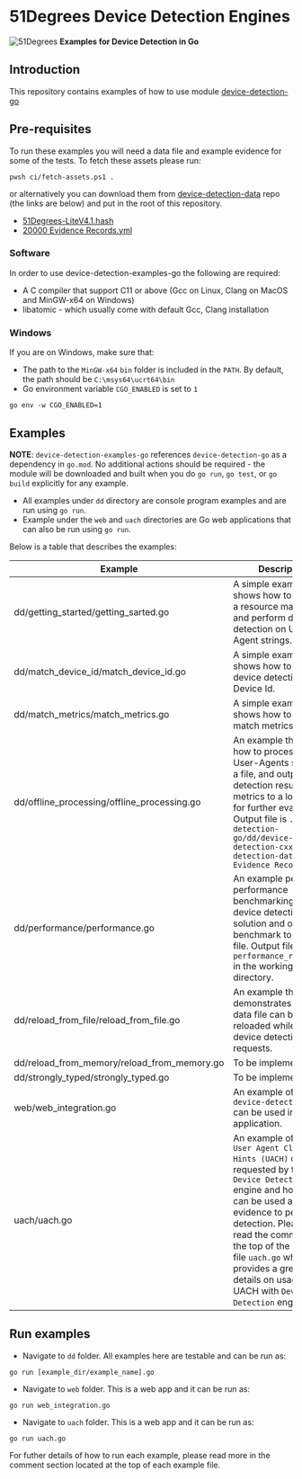 # 51Degrees Device Detection Engines

![51Degrees](https://51degrees.com/DesktopModules/FiftyOne/Distributor/Logo.ashx?utm_source=github&utm_medium=repository&utm_content=readme_main&utm_campaign=go-open-source "Data rewards the curious") **Examples for Device Detection in Go**

## Introduction

This repository contains examples of how to use module [device-detection-go](https://github.com/51degrees/device-detection-go)

## Pre-requisites
To run these examples you will need a data file and example evidence for some of the tests.  To fetch these assets please run:

```
pwsh ci/fetch-assets.ps1 .
```

or alternatively you can download them from [device-detection-data](https://github.com/51Degrees/device-detection-data) repo (the links are below) and put in the root of this repository. 

- [51Degrees-LiteV4.1.hash](https://github.com/51Degrees/device-detection-data/blob/main/51Degrees-LiteV4.1.hash)
- [20000 Evidence Records.yml](https://github.com/51Degrees/device-detection-data/blob/main/20000%20Evidence%20Records.yml)

### Software

In order to use device-detection-examples-go the following are required:
- A C compiler that support C11 or above (Gcc on Linux, Clang on MacOS and MinGW-x64 on Windows)
- libatomic - which usually come with default Gcc, Clang installation

### Windows

If you are on Windows, make sure that:
- The path to the `MinGW-x64` `bin` folder is included in the `PATH`. By default, the path should be `C:\msys64\ucrt64\bin`
- Go environment variable `CGO_ENABLED` is set to `1` 
```
go env -w CGO_ENABLED=1
```

## Examples

**NOTE**: `device-detection-examples-go` references `device-detection-go` as a dependency in `go.mod`.  No additional actions should be required - the module will be downloaded and built when you do `go run`, `go test`, or `go build` explicitly for any example.  

- All examples under `dd` directory are console program examples and are run using `go run`.
- Example under the `web` and `uach` directories are Go web applications that can also be run using `go run`.

Below is a table that describes the examples:

|Example|Description|
|-------|-----------|
|dd/getting_started/getting_sarted.go|A simple example that shows how to initialize a resource manager and perform device detection on User-Agent strings.|
|dd/match_device_id/match_device_id.go|A simple example that shows how to perform device detection using Device Id.|
|dd/match_metrics/match_metrics.go|A simple example that shows how to access match metrics.|
|dd/offline_processing/offline_processing.go|An example that shows how to process through User-Agents stored in a file, and output detection results and metrics to a local file for further evaluation. Output file is `./device-detection-go/dd/device-detection-cxx/device-detection-data/20000 Evidence Records.yml`|
|dd/performance/performance.go|An example perform performance benchmarking of our device detection solution and output the benchmark to a report file. Output file is `performance_report.log` in the working directory.|
|dd/reload_from_file/reload_from_file.go|An example that demonstrates how a data file can be reloaded while serving device detection requests.|
|dd/reload_from_memory/reload_from_memory.go|To be implemented|
|dd/strongly_typed/strongly_typed.go|To be implemented|
|web/web_integration.go|An example of how `device-detection-go` can be used in a web application.|
|uach/uach.go|An example of how `User Agent Client Hints (UACH)` can be requested by the `Device Detection` engine and how they can be used as evidence to perform a detection. Please also read the comment at the top of the example file `uach.go` which also provides a greater details on usage of UACH with `Device Detection` engine.|

## Run examples

- Navigate to `dd` folder. All examples here are testable and can be run as:
```
go run [example_dir/example_name].go
```
- Navigate to `web` folder. This is a web app and it can be run as:
```
go run web_integration.go
```
- Navigate to `uach` folder. This is a web app and it can be run as:
```
go run uach.go
```

For futher details of how to run each example, please read more in the comment section located at the top of each example file.